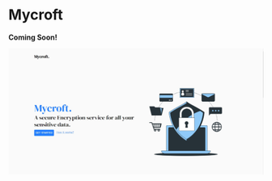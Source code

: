 # Mycroft

**Coming Soon!**

![React_App.jpg](https://github.com/TanmoySG/Mycroft/blob/master/screenshots/React_App.jpg)
